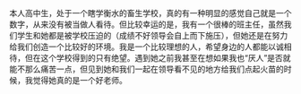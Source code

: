 本人高中生，处于一个瞎学衡水的畜生学校，真的有一种明显的感觉自己就是一个数字，从来没有被当做人看待。但比较幸运的是，我有一个很棒的班主任，虽然我们学生和她都是被学校压迫的（成绩不好领导会自上而下施压），但她还是在努力给我们创造一个比较好的环境。我是一个比较理想的人，希望身边的人都能以诚相待，但在这个学校得到的只有绝望。遇到她之前我甚至在想如果我也“厌人”是否就能不那么痛苦一点，但见到她和我们一起在领导看不见的地方给我们点起火苗的时候，我觉得她真的是一个好老师。